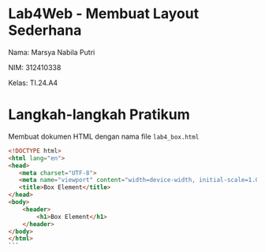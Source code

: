 # Lab4Web - Membuat Layout Sederhana

Nama: Marsya Nabila Putri

NIM: 312410338

Kelas: TI.24.A4

# Langkah-langkah Pratikum
Membuat dokumen HTML dengan nama file ```lab4_box.html```


````html
<!DOCTYPE html>
<html lang="en">
<head>
   <meta charset="UTF-8">
   <meta name="viewport" content="width=device-width, initial-scale=1.0">
   <title>Box Element</title>
</head>
<body>
    <header>
        <h1>Box Element</h1>
    </header>
</body>
</html>
```
